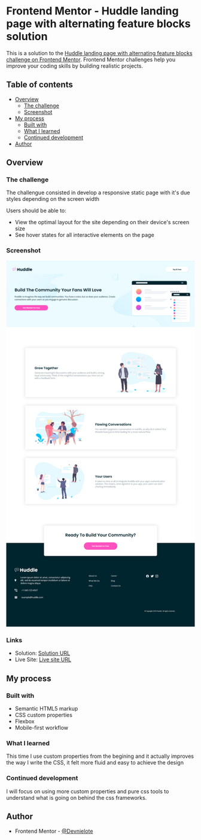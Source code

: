 # Frontend Mentor - Huddle landing page with alternating feature blocks solution

This is a solution to the [Huddle landing page with alternating feature blocks challenge on Frontend Mentor](https://www.frontendmentor.io/challenges/huddle-landing-page-with-alternating-feature-blocks-5ca5f5981e82137ec91a5100). Frontend Mentor challenges help you improve your coding skills by building realistic projects. 

## Table of contents

- [Overview](#overview)
  - [The challenge](#the-challenge)
  - [Screenshot](#screenshot)
- [My process](#my-process)
  - [Built with](#built-with)
  - [What I learned](#what-i-learned)
  - [Continued development](#continued-development)
- [Author](#author)


## Overview

### The challenge
The challengue consisted in develop a responsive static page with it's due styles depending on the screen width

Users should be able to:

- View the optimal layout for the site depending on their device's screen size
- See hover states for all interactive elements on the page

### Screenshot
 ![](./assets/images/desktop_view.png) 

### Links

- Solution: [Solution URL](https://www.frontendmentor.io/solutions/responsive-static-landing-page-usign-html5-and-css-BppkGLDqjr)
- Live Site: [Live site URL](https://devnielote.github.io/huddle-landing/)

## My process

### Built with

- Semantic HTML5 markup
- CSS custom properties
- Flexbox
- Mobile-first workflow

### What I learned

This time I use custom properties from the begining and it actually improves the way I write the CSS, it felt more fluid and easy to achieve the design

### Continued development

I will focus on using more custom properties and pure css tools to understand what is going on behind the css frameworks.

## Author

- Frontend Mentor - [@Devnielote](https://www.frontendmentor.io/profile/Devnielote)

